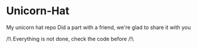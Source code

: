 # Unicorn-Hat
My unicorn hat repo
Did a part with a friend, we're glad to share it with you

/!\ Everything is not done, check the code before /!\
